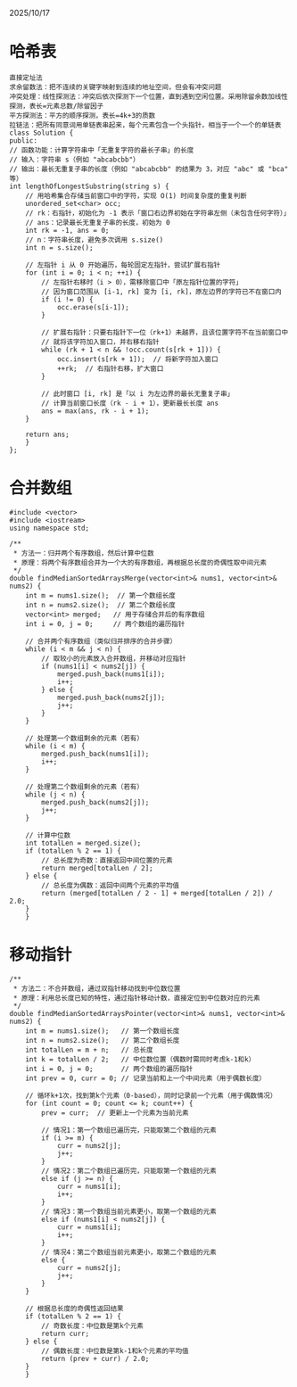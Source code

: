 2025/10/17
#	哈希表
	直接定址法
	求余留数法：把不连续的关键字映射到连续的地址空间，但会有冲突问题
	冲突处理：线性探测法：冲突后依次探测下一个位置，直到遇到空闲位置。采用除留余数加线性探测，表长=元素总数/除留因子
	平方探测法：平方的顺序探测，表长=4k+3的质数
	拉链法：把所有同意词用单链表串起来，每个元素包含一个头指针，相当于一个一个的单链表
	class Solution {
	public:
    // 函数功能：计算字符串中「无重复字符的最长子串」的长度
    // 输入：字符串 s（例如 "abcabcbb"）
    // 输出：最长无重复子串的长度（例如 "abcabcbb" 的结果为 3，对应 "abc" 或 "bca" 等）
    int lengthOfLongestSubstring(string s) {
        // 用哈希集合存储当前窗口中的字符，实现 O(1) 时间复杂度的重复判断
        unordered_set<char> occ;
        // rk：右指针，初始化为 -1 表示「窗口右边界初始在字符串左侧（未包含任何字符）」
        // ans：记录最长无重复子串的长度，初始为 0
        int rk = -1, ans = 0;
        // n：字符串长度，避免多次调用 s.size()
        int n = s.size();
        
        // 左指针 i 从 0 开始遍历，每轮固定左指针，尝试扩展右指针
        for (int i = 0; i < n; ++i) {
            // 左指针右移时（i > 0），需移除窗口中「原左指针位置的字符」
            // 因为窗口范围从 [i-1, rk] 变为 [i, rk]，原左边界的字符已不在窗口内
            if (i != 0) {
                occ.erase(s[i-1]);
            }
            
            // 扩展右指针：只要右指针下一位（rk+1）未越界，且该位置字符不在当前窗口中
            // 就将该字符加入窗口，并右移右指针
            while (rk + 1 < n && !occ.count(s[rk + 1])) {
                occ.insert(s[rk + 1]);  // 将新字符加入窗口
                ++rk;  // 右指针右移，扩大窗口
            }
            
            // 此时窗口 [i, rk] 是「以 i 为左边界的最长无重复子串」
            // 计算当前窗口长度（rk - i + 1），更新最长长度 ans
            ans = max(ans, rk - i + 1);
        }
        
        return ans;
    	}
	};
#	合并数组
	#include <vector>
	#include <iostream>
	using namespace std;
	
	/**
	 * 方法一：归并两个有序数组，然后计算中位数
	 * 原理：将两个有序数组合并为一个大的有序数组，再根据总长度的奇偶性取中间元素
	 */
	double findMedianSortedArraysMerge(vector<int>& nums1, vector<int>& nums2) {
	    int m = nums1.size();  // 第一个数组长度
	    int n = nums2.size();  // 第二个数组长度
	    vector<int> merged;   // 用于存储合并后的有序数组
	    int i = 0, j = 0;     // 两个数组的遍历指针
	
	    // 合并两个有序数组（类似归并排序的合并步骤）
	    while (i < m && j < n) {
	        // 取较小的元素放入合并数组，并移动对应指针
	        if (nums1[i] < nums2[j]) {
	            merged.push_back(nums1[i]);
	            i++;
	        } else {
	            merged.push_back(nums2[j]);
	            j++;
	        }
	    }
	
	    // 处理第一个数组剩余的元素（若有）
	    while (i < m) {
	        merged.push_back(nums1[i]);
	        i++;
	    }
	
	    // 处理第二个数组剩余的元素（若有）
	    while (j < n) {
	        merged.push_back(nums2[j]);
	        j++;
	    }
	
	    // 计算中位数
	    int totalLen = merged.size();
	    if (totalLen % 2 == 1) {
	        // 总长度为奇数：直接返回中间位置的元素
	        return merged[totalLen / 2];
	    } else {
	        // 总长度为偶数：返回中间两个元素的平均值
	        return (merged[totalLen / 2 - 1] + merged[totalLen / 2]) / 2.0;
	    }
		}
#	移动指针
	/**
	 * 方法二：不合并数组，通过双指针移动找到中位数位置
	 * 原理：利用总长度已知的特性，通过指针移动计数，直接定位到中位数对应的元素
	 */
	double findMedianSortedArraysPointer(vector<int>& nums1, vector<int>& nums2) {
	    int m = nums1.size();   // 第一个数组长度
	    int n = nums2.size();   // 第二个数组长度
	    int totalLen = m + n;   // 总长度
	    int k = totalLen / 2;   // 中位数位置（偶数时需同时考虑k-1和k）
	    int i = 0, j = 0;       // 两个数组的遍历指针
	    int prev = 0, curr = 0; // 记录当前和上一个中间元素（用于偶数长度）
	
	    // 循环k+1次，找到第k个元素（0-based），同时记录前一个元素（用于偶数情况）
	    for (int count = 0; count <= k; count++) {
	        prev = curr;  // 更新上一个元素为当前元素
	
	        // 情况1：第一个数组已遍历完，只能取第二个数组的元素
	        if (i >= m) {
	            curr = nums2[j];
	            j++;
	        }
	        // 情况2：第二个数组已遍历完，只能取第一个数组的元素
	        else if (j >= n) {
	            curr = nums1[i];
	            i++;
	        }
	        // 情况3：第一个数组当前元素更小，取第一个数组的元素
	        else if (nums1[i] < nums2[j]) {
	            curr = nums1[i];
	            i++;
	        }
	        // 情况4：第二个数组当前元素更小，取第二个数组的元素
	        else {
	            curr = nums2[j];
	            j++;
	        }
	    }
	
	    // 根据总长度的奇偶性返回结果
	    if (totalLen % 2 == 1) {
	        // 奇数长度：中位数是第k个元素
	        return curr;
	    } else {
	        // 偶数长度：中位数是第k-1和k个元素的平均值
	        return (prev + curr) / 2.0;
	    }
		}
